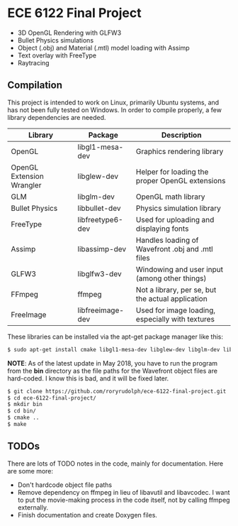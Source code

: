 # ECE 6122 Final Project

- 3D OpenGL Rendering with GLFW3
- Bullet Physics simulations
- Object (.obj) and Material (.mtl) model loading with Assimp
- Text overlay with FreeType
- Raytracing

## Compilation

This project is intended to work on Linux, primarily Ubuntu systems, and has not been fully tested on Windows.  In order to compile properly, a few library dependencies are needed. 

| Library | Package | Description |
|---|---|---|
| OpenGL | libgl1-mesa-dev | Graphics rendering library |
| OpenGL Extension Wrangler | libglew-dev | Helper for loading the proper OpenGL extensions |
| GLM | libglm-dev | OpenGL math library |
| Bullet Physics | libbullet-dev | Physics simulation library |
| FreeType | libfreetype6-dev | Used for uploading and displaying fonts |
| Assimp | libassimp-dev | Handles loading of Wavefront .obj and .mtl files |
| GLFW3 | libglfw3-dev | Windowing and user input (among other things) |
| FFmpeg | ffmpeg | Not a library, per se, but the actual application |
| FreeImage | libfreeimage-dev | Used for image loading, especially with textures |

These libraries can be installed via the apt-get package manager like this:

```sh
$ sudo apt-get install cmake libgl1-mesa-dev libglew-dev libglm-dev libbullet-dev libfreetype6-dev libassimp-dev libglfw3-dev ffmpeg libfreeimage-dev
```

**NOTE**: As of the latest update in May 2018, you have to run the program from the **bin** directory as the file paths for the Wavefront object files are hard-coded. I know this is bad, and it will be fixed later.

```sh
$ git clone https://github.com/roryrudolph/ece-6122-final-project.git
$ cd ece-6122-final-project/
$ mkdir bin
$ cd bin/
$ cmake ..
$ make
```

## TODOs

There are lots of TODO notes in the code, mainly for documentation. Here are some more:

- Don't hardcode object file paths
- Remove dependency on ffmpeg in lieu of libavutil and libavcodec.  I want to put the movie-making process in the code itself, not by calling ffmpeg externally.
- Finish documentation and create Doxygen files.

